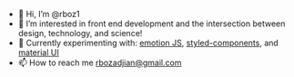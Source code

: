 - 👋 Hi, I’m @rboz1
- 👀 I’m interested in front end development and the intersection between design, technology, and science!
- 🧪 Currently experimenting with: [emotion JS](https://emotion.sh/docs/introduction), [styled-components](https://styled-components.com/), and [material UI](https://mui.com/)
- 📫 How to reach me rbozadjian@gmail.com

<!---
rboz1/rboz1 is a ✨ special ✨ repository because its `README.md` (this file) appears on your GitHub profile.
You can click the Preview link to take a look at your changes.
--->
